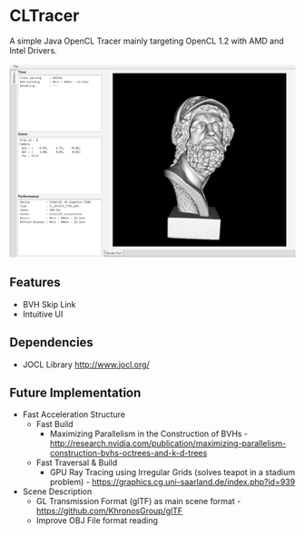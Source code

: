 # CLTracer

A simple Java OpenCL Tracer mainly targeting OpenCL 1.2 with AMD and Intel Drivers. 

![Alt text](screenshot.png?raw=true "Title")

## Features

* BVH Skip Link
* Intuitive UI

## Dependencies

* JOCL Library http://www.jocl.org/

## Future Implementation

* Fast Acceleration Structure 
  - Fast Build
    - Maximizing Parallelism in the Construction of BVHs - http://research.nvidia.com/publication/maximizing-parallelism-construction-bvhs-octrees-and-k-d-trees
  - Fast Traversal & Build
    - GPU Ray Tracing using Irregular Grids (solves teapot in a stadium problem) - https://graphics.cg.uni-saarland.de/index.php?id=939
* Scene Description
  - GL Transmission Format (glTF) as main scene format - https://github.com/KhronosGroup/glTF
  - Improve OBJ File format reading 
